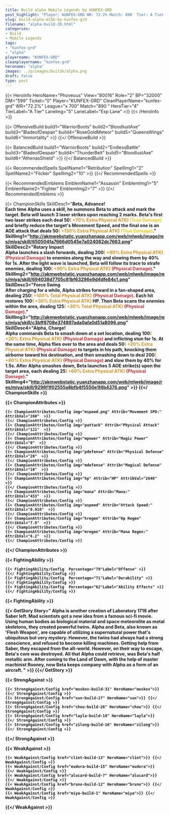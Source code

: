 ```yaml
---
title: Build alpha Mobile Legends by KUNFEX-GRD
post_highlight: "Player: KUNFEX-GRD WR: 72.2% Match: 890  Tier: A Tier Lane: Exp Lane"
slug: build-alpha-mlbb-by-kunfex-grd
filename: "alpha-build-28.html"
categories: 
- Build 
- Mobile Legends
tags: 
- "kunfex-grd"
- "alpha"
playername: "KUNFEX-GRD"
cleanplayername: "kunfex-grd"
heroname: "alpha"
images: ../p/images/buildk/alpha.png
draft: false
type: post
---
```


{{< HeroInfo HeroName="Phoveous" View="80016" Role="2" BP="32000" DM="599" Ticket="0" Player="KUNFEX-GRD" CleanPlayerName="kunfex-grd" WR="72.2%" League="x 700" Match="890 " HeroTier="4" TierLabel="A Tier" LaneImg="5" LaneLabel="Exp Lane" >}} {{< /HeroInfo >}}
 
{{< OffensiveBuild build1="WarriorBoots"  build2="BloodlustAxe" build3="BladeofDespair" build4="RoseGoldMeteor" build5="QueensWings" build6="Immortality" >}} {{</ OffensiveBuild >}}  

{{< BalancedBuild build1="WarriorBoots"  build2="EndlessBattle" build3="BladeofDespair" build4="ThunderBelt" build5="BloodlustAxe" build6="AthenasShield" >}} {{</ BalancedBuild >}}  

{{< RecommendedSpells SpellName1="Retribution" SpellImg1="2" SpellName2="Flicker" SpellImg2="10" >}} {{</ RecommendedSpells >}}   

{{< RecommendedEmblems EmblemName1="Assassin" EmblemImg1="5" EmblemName2="Fighter" EmblemImg2="7" >}} {{</ RecommendedEmblems >}}   

{{< ChampionSkills SkillDesc1="<b>Beta, Advance!<br>Each time Alpha uses a skill, he summons Beta to attack and mark the target. Beta will launch 3 laser strikes upon reaching 2 marks. Beta's first two laser strikes each deal 50<font color='#D58E1F'>( +70% Extra Physical ATK)</font> <font color='#E5CB19'>(True Damage)</font> and briefly reduce the target's Movement Speed, and the final one is an AOE attack that deals 50<font color='#D58E1F'>( +130% Extra Physical ATK)</font> <font color='#E5CB19'>(True Damage)</font>." SkillImg1="http://akmwebstatic.yuanzhanapp.com/web/mlweb/image/res/miya/skill/650504fa7666d0545e7a024082dc7663.png"  SkillDesc2="<b>Rotary Impact<br>Alpha launches a slash forwards, dealing 200<font color='#D58E1F'>( +90% Extra Physical ATK)</font> <font color='#C53535'>(Physical Damage)</font> to enemies along the way and slowing them by 40% for 1s. After the light wave is launched, Beta will follow its trace to strafe enemies, dealing 100<font color='#D58E1F'>( +90% Extra Physical ATK)</font> <font color='#C53535'>(Physical Damage)</font>." SkillImg2="http://akmwebstatic.yuanzhanapp.com/web/mlweb/image/res/miya/skill/694038d7705c81bf63296e9d4dfe84c1.png"  SkillDesc3="<b>Force Swing<br>After charging for a while, Alpha strikes forward in a fan-shaped area, dealing 250<font color='#D58E1F'>( +100% Total Physical ATK)</font> <font color='#C53535'>(Physical Damage)</font>. Each hit restores 100<font color='#D58E1F'>( +30% Extra Physical ATK)</font> HP. Then Beta scans the enemies within the area, dealing 125<font color='#D58E1F'>( +30% Total Physical ATK)</font> <font color='#C53535'>(Physical Damage)</font>." SkillImg3="http://akmwebstatic.yuanzhanapp.com/web/mlweb/image/res/miya/skill/c3bff8708e374897ada0afa0d51a8096.png"  SkillDesc4="<b>Alpha, Charge!<br>Alpha commands Beta to smash down at a set location, dealing 100<font color='#D58E1F'>( +20% Extra Physical ATK)</font> <font color='#C53535'>(Physical Damage)</font> and inflicting stun for 1s. At the same time, Alpha flies over to the area and deals 50<font color='#D58E1F'>( +20% Extra Physical ATK)</font> <font color='#C53535'>(Physical Damage)</font> to targets in his path, knocking them airborne toward his destination, and then smashing down to deal 200<font color='#D58E1F'>( +80% Extra Physical ATK)</font> <font color='#C53535'>(Physical Damage)</font> and slow them by 40% for 1.5s. After Alpha smashes down, Beta launches 5 AOE strike(s) upon the target area, each dealing 25<font color='#D58E1F'>( +60% Extra Physical ATK)</font> <font color='#C53535'>(Physical Damage)</font>." SkillImg4="http://akmwebstatic.yuanzhanapp.com/web/mlweb/image/res/miya/skill/9298f1f02555a8bfb4f5550e1f4b4376.png"  >}} {{</ ChampionSkills >}}
	

{{< ChampionAttributes >}}

	{{< ChampionAttributes/Config img="mspeed.png" Attrib="Movement SPD:" AttribVal="260"  >}} 
	{{</ ChampionAttributes/Config >}}
	{{< ChampionAttributes/Config img="pattack" Attrib="Physical Attack" AttribVal="121"  >}} 
	{{</ ChampionAttributes/Config >}}
	{{< ChampionAttributes/Config img="mpower" Attrib="Magic Power" AttribVal="0"  >}} 
	{{</ ChampionAttributes/Config >}}
	{{< ChampionAttributes/Config img="pdefense" Attrib="Physical Defense" AttribVal="20"  >}} 
	{{</ ChampionAttributes/Config >}}
	{{< ChampionAttributes/Config img="mdefense" Attrib="Magical Defense" AttribVal="10"  >}} 
	{{</ ChampionAttributes/Config >}}
	{{< ChampionAttributes/Config img="hp" Attrib="HP" AttribVal="2646"  >}} 
	{{</ ChampionAttributes/Config >}}
	{{< ChampionAttributes/Config img="mana" Attrib="Mana:" AttribVal="453"  >}} 
	{{</ ChampionAttributes/Config >}}
	{{< ChampionAttributes/Config img="aspeed" Attrib="Attack Speed:" AttribVal="0.916"  >}} 
	{{</ ChampionAttributes/Config >}}
	{{< ChampionAttributes/Config img="hregen" Attrib="Hp Regen" AttribVal="7.8"  >}} 
	{{</ ChampionAttributes/Config >}}
	{{< ChampionAttributes/Config img="mregen" Attrib="Mana Regen:" AttribVal="6.2"  >}} 
	{{</ ChampionAttributes/Config >}}
	
	
{{</ ChampionAttributes >}}


{{< FightingAbility >}}

	{{< FightingAbility/Config  Percentage="79"Label="Offense" >}} 
	{{</ FightingAbility/Config >}}		
	{{< FightingAbility/Config  Percentage="71"Label="Durability" >}} 
	{{</ FightingAbility/Config >}}
	{{< FightingAbility/Config  Percentage="62"Label="Ability Effects" >}} 
	{{</ FightingAbility/Config >}}
	
{{< FightingAbility >}}

{{< GetStory Story=" Alpha is another creation of Laboratory 1718 after Saber left. Mad scientists got a new idea from a famous sci-fi movie. Using human bodies as biological material and space meteorolite as metal skeletons, they created powerful twins. Alpha and Beta, also known as \'Flesh Weapon\', are capable of utilizing a supernatural power that\'s ubiquitous but very mystery. However, the twins had always had a strong conscience, and refused to become killing machines. Getting help from Saber, they escaped from the alt-world. However, on their way to escape, Beta\'s core was destroyed. All that Alpha could retrieve, was Beta\'s half metallic arm. After coming to the Land of Dawn, with the help of master machinist Rooney, now Beta keeps company with Alpha as a form of an aircraft. " >}}  {{</ GetStory >}}

{{< StrongAgainst >}}

	{{< StrongAgainst/Config href="moskov-build-31" HeroName="moskov">}} {{</ StrongAgainst/Config >}}
	{{< StrongAgainst/Config href="sun-build-27" HeroName="sun">}} {{</ StrongAgainst/Config >}}
	{{< StrongAgainst/Config href="chou-build-26" HeroName="chou">}} {{</ StrongAgainst/Config >}}
	{{< StrongAgainst/Config href="layla-build-18" HeroName="layla">}} {{</ StrongAgainst/Config >}}
	{{< StrongAgainst/Config href="zilong-build-16" HeroName="zilong">}} {{</ StrongAgainst/Config >}}
	
{{</ StrongAgainst >}}

{{< WeakAgainst >}}

	{{< WeakAgainst/Config href="clint-build-13" HeroName="clint">}} {{</ WeakAgainst/Config >}}
	{{< WeakAgainst/Config href="eudora-build-15" HeroName="eudora">}} {{</ WeakAgainst/Config >}}
	{{< WeakAgainst/Config href="alucard-build-7" HeroName="alucard">}} {{</ WeakAgainst/Config >}}
	{{< WeakAgainst/Config href="bruno-build-12" HeroName="bruno">}} {{</ WeakAgainst/Config >}}
	{{< WeakAgainst/Config href="miya-build-1" HeroName="miya">}} {{</ WeakAgainst/Config >}}
	
{{</ WeakAgainst >}}
